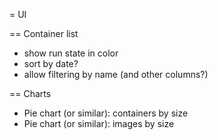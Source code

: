 
= UI

== Container list

- show run state in color
- sort by date?
- allow filtering by name (and other columns?)

== Charts

- Pie chart (or similar): containers by size
- Pie chart (or similar): images by size

